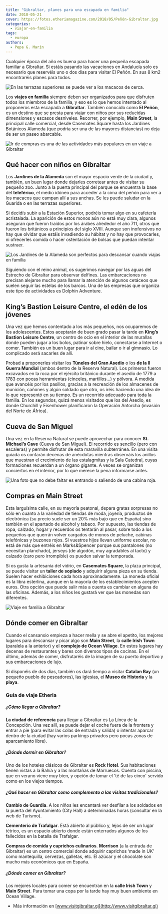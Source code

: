 ```yaml
---
title: "Gibraltar, planes para una escapada en familia"
date: 2018-05-21
cover: https://fotos.etheriamagazine.com/2018/05/Peñón-Gibraltar.jpg
categories: 
  - viajar-en-familia
tags: 
  - europa
authors: 
  - Pepa G. Marín
---
```


Cualquier época del año es buena para hacer una pequeña escapada familiar a Gibraltar. 
Si estáis pasando las vacaciones en Andalucía solo es necesario que reservéis uno o dos 
días para visitar El Peñón. En sus 8 km2 encontraréis planes para todos. 

![En las terrazas superiores se puede ver a los macacos de cerca.](https://fotos.etheriamagazine.com/2018/05/Monos-Gibraltar-1-e1558853497645.jpg "En las terrazas superiores se puede ver a los macacos de cerca.")

Los **viajes en familia** siempre deben ser organizados para que disfruten todos los 
miembros de la familia, y eso es lo que hemos intentado al proponeros esta escapada a 
**Gibraltar**. También conocido como **El Peñón**, es un destino que se presta para 
viajar con niños por sus reducidas dimensiones y escasos desniveles. Recorrer, por 
ejemplo, **Main Street**, la principal calle comercial, desde Casemates Square hasta los 
Jardines Botánicos Alameda (que podría ser una de las mayores distancias) no deja de ser 
un paseo abarcable. 

![Ir de compras es una de las actividades más populares en un viaje a Gibraltar](https://fotos.etheriamagazine.com/2018/05/Gibraltar-calle-y-banco-e1558853521878.jpg "Ir de compras es una de las actividades más populares.")

## Qué hacer con niños en Gibraltar

Los **Jardines de la Alameda** son el mayor espacio verde de la ciudad y, también, un 
buen lugar donde dejarles corretear antes de visitar su pequeño zoo. Junto a la puerta 
principal del parque se encuentra la base del **teleférico**, el medio idóneo para 
acceder a la cima del peñón para ver a los macacos que campan allí a sus anchas. Se les 
puede saludar en la Guarida o en las terrazas superiores. 

Si decidís subir a la Estación Superior, podréis tomar algo en su cafetería acristalada. 
La aparición de estos monos aún no está muy clara, algunos aseguran que fueron traídos 
por los árabes alrededor el año 711, otros que fueron los británicos a principios del 
siglo XVIII. Aunque son inofensivos no hay que olvidar que estáis invadiendo su hábitat 
y no hay que provocarles, ni ofrecerles comida o hacer ostentación de bolsas que puedan 
intentar sustraer. 

![Los Jardines de la Alameda son perfectos para descansar cuando viajas en familia](https://fotos.etheriamagazine.com/2018/05/3-Gibraltar-viajes-en-familia-e1558853541728.jpg "Los discretos Jardines de la Alameda son el lugar perfecto para pasear y descansar a la sombra.")

Siguiendo con el reino animal, os sugerimos navegar por las aguas del Estrecho de 
Gibraltar para observar delfines. Las embarcaciones no precisan alejarse mucho para 
llamar la atención de algunos cetáceos que suelen seguir las estelas de los barcos. Una 
de las empresas que organiza este tipo de actividades es Dolphin Adventure. 

## King’s Bastion Leisure Centre, el edén de los jóvenes

Una vez que hemos contentado a los más pequeños, nos ocuparemos de los adolescentes. 
Estos aceptarán de buen grado pasar la tarde en **King’s Bastion Leisure Centre**, un 
centro de ocio en el interior de las murallas donde pueden jugar a los bolos, patinar 
sobre hielo, conectarse a Internet o comer. También es un buen lugar para ir al cine, 
bailar o ir al gimnasio. Lo complicado será sacarles de allí. 

Probad a proponerles visitar los **Túneles del Gran Asedio** o los **de la II Guerra 
Mundial** (ambos dentro de la Reserva Natural). Los primeros fueron excavados en la roca 
por el ejército británico durante el asedio de 1779 a 1783 con pocas herramientas 
(cinceles, martillos...) y pólvora. A medida que avancéis por los pasillos, gracias a la 
recreación de los almacenes de munición, cañones y algún soldado que otro, os iréis 
haciendo una idea de lo que representó en su tiempo. Es un recorrido adecuado para toda 
la familia. En los segundos, quizá menos visitados que los del Asedio, es donde 
Churchill y Eisenhower planificaron la Operación Antorcha (invasión del Norte de 
África). 

## Cueva de San Miguel

Una vez en la Reserva Natural se puede aprovechar para conocer **St. Michael’s Cave** 
(Cueva de San Miguel). El recorrido es sencillo (pero con escaleras) y permite disfrutar 
de esta maravilla subterránea. En una visita guiada os contarán decenas de anécdotas 
mientras observáis los anillos que muestran el crecimiento de las estalagmitas y la Sala 
Catedral, cuyas formaciones recuerdan a un órgano gigante. A veces se organizan 
conciertos en el interior, por lo que merece la pena informarse antes. 

![Una foto que no debe faltar es entrando o saliendo de una cabina roja.](https://fotos.etheriamagazine.com/2018/05/Cabinas-rojas-en-gibraltar-e1558853595551.jpg "Una foto que no debe faltar es entrando o saliendo de una cabina roja.")

## Compras en Main Street

Esta larguísima calle, en su mayoría peatonal, depara gratas sorpresas no sólo en cuanto 
a la variedad de tiendas de moda, joyería, productos de electrónica (su precio suele ser 
un 20% más bajo que en España) sino también en el apartado de alcohol y tabaco. Por 
supuesto, las tiendas de ropa, calzado, hogar y recuerdos os tentarán al pasar, sobre 
todo a los pequeños que querrán volver cargados de monos de peluche, cabinas telefónicas 
y buzones rojos. Si vuestros hijos llevan uniforme escolar, no está de más que entréis 
en Marks&Spencer porque sus pantalones (no necesitan planchado), jerseys (de algodón, 
muy agradables al tacto) y calzado (caro pero irrompible) os pueden salvar la temporada. 

Si os gusta la artesanía del vidrio, en **Casemates Square**, la plaza principal, se 
puede visitar un **taller de soplado** y adquirir alguna pieza en su tienda. Suelen 
hacer exhibiciones cada hora aproximadamente. La moneda oficial es la libra esterlina, 
aunque en la mayoría de los establecimientos acepten euros. Otra opción que puede salir 
más a cuenta es cambiar en alguna de las oficinas. Además, a los niños les gustará ver 
que las monedas son diferentes. 

![Viaje en familia a Gibraltar](https://fotos.etheriamagazine.com/2018/05/Guardia-Gibraltar-e1558853630483.jpg "En un viaje en familia a Gibraltar los niños disfrutarán viendo desfilar a los soldados")

## Dónde comer en Gibraltar

Cuando el cansansio empieza a hacer mella y se abre el apetito, los mejores lugares para 
descansar y picar algo son **Main Street**, la **calle Irish Town** (paralela a la 
anterior) y el **complejo de Ocean Village**. En estos lugares hay decenas de 
restaurantes y bares con diversos tipos de cocinas. En el último, además de comer, 
disfrutaréis de la imagen de su puerto deportivo y sus embarcaciones de lujo. 

Si disponéis de dos días, también os dará tiempo a visitar **Catalan Bay** (un pequeño 
pueblo de pescadores), las iglesias, el **Museo de Historia** y la **playa**. 

### Guía de viaje Etheria

##### ¿Cómo llegar a Gibraltar?

**La ciudad de referencia** para llegar a Gibraltar es La Línea de la Concepción. Una 
vez allí, se puede dejar el coche fuera de la frontera y entrar a pie (para evitar las 
colas de entrada y salida) o intentar aparcar dentro de la ciudad (hay varios parkings 
privados pero pocas zonas de aparcamiento libre). 

##### ¿Dónde dormir en Gibraltar?

Uno de los hoteles clásicos de Gibraltar es **Rock Hotel**. Sus habitaciones tienen 
vistas a la Bahía y a las montañas de Marruecos. Cuenta con piscina, que en verano viene 
muy bien, y opción de tomar el 'té de las cinco' servido como en los viejos tiempos. 

##### ¿Qué hacer en Gibraltar como complemento a las visitas tradicionales?

**Cambio de Guardia**. A los niños les encantará ver desfilar a los soldados en la 
puerta del Ayuntamiento (City Hall) a determinadas horas (consultar en la web de 
Turismo). 

**Cementerio de Trafalgar**. Está abierto al público y, lejos de ser un lugar tétrico, 
es un espacio abierto donde están enterrados algunos de los fallecidos en la batalla de 
Trafalgar. 

**Compras de comida y caprichos culinarios**. **Morrison** (a la entrada de Gibraltar) 
es un centro comercial donde adquirir caprichos ‘made in UK’ como mantequilla, cervezas, 
galletas, etc. El azúcar y el chocolate son mucho más económicos que en España. 

##### ¿Dónde comer en Gibraltar?

Los mejores locales para comer se encuentran en la **calle Irish Town** y **Main 
Street**. Para tomar una copa por la tarde hay muy buen ambiente en Ocean Village. 

- Más información en [www.visitgibraltar.gi](http://www.visitgibraltar.gi)
